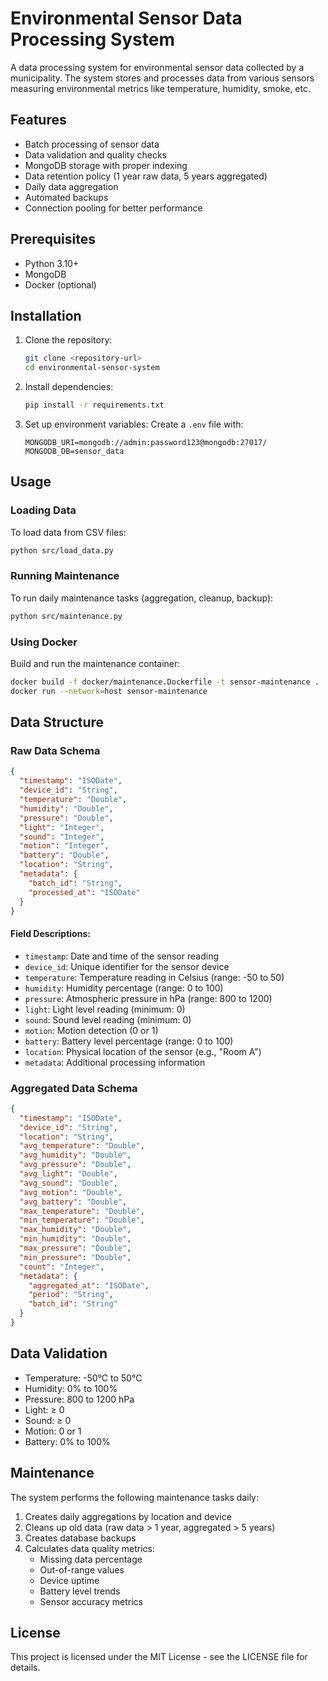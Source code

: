 # Environmental Sensor Data Processing System

A data processing system for environmental sensor data collected by a municipality. The system stores and processes data from various sensors measuring environmental metrics like temperature, humidity, smoke, etc.

## Features

- Batch processing of sensor data
- Data validation and quality checks
- MongoDB storage with proper indexing
- Data retention policy (1 year raw data, 5 years aggregated)
- Daily data aggregation
- Automated backups
- Connection pooling for better performance

## Prerequisites

- Python 3.10+
- MongoDB
- Docker (optional)

## Installation

1. Clone the repository:
   ```bash
   git clone <repository-url>
   cd environmental-sensor-system
   ```

2. Install dependencies:
   ```bash
   pip install -r requirements.txt
   ```

3. Set up environment variables:
   Create a `.env` file with:
   ```
   MONGODB_URI=mongodb://admin:password123@mongodb:27017/
   MONGODB_DB=sensor_data
   ```

## Usage

### Loading Data

To load data from CSV files:
```bash
python src/load_data.py
```

### Running Maintenance

To run daily maintenance tasks (aggregation, cleanup, backup):
```bash
python src/maintenance.py
```

### Using Docker

Build and run the maintenance container:
```bash
docker build -f docker/maintenance.Dockerfile -t sensor-maintenance .
docker run --network=host sensor-maintenance
```

## Data Structure

### Raw Data Schema
```json
{
  "timestamp": "ISODate",
  "device_id": "String",
  "temperature": "Double",
  "humidity": "Double",
  "pressure": "Double",
  "light": "Integer",
  "sound": "Integer",
  "motion": "Integer",
  "battery": "Double",
  "location": "String",
  "metadata": {
    "batch_id": "String",
    "processed_at": "ISODate"
  }
}
```

#### Field Descriptions:
- `timestamp`: Date and time of the sensor reading
- `device_id`: Unique identifier for the sensor device
- `temperature`: Temperature reading in Celsius (range: -50 to 50)
- `humidity`: Humidity percentage (range: 0 to 100)
- `pressure`: Atmospheric pressure in hPa (range: 800 to 1200)
- `light`: Light level reading (minimum: 0)
- `sound`: Sound level reading (minimum: 0)
- `motion`: Motion detection (0 or 1)
- `battery`: Battery level percentage (range: 0 to 100)
- `location`: Physical location of the sensor (e.g., "Room A")
- `metadata`: Additional processing information

### Aggregated Data Schema
```json
{
  "timestamp": "ISODate",
  "device_id": "String",
  "location": "String",
  "avg_temperature": "Double",
  "avg_humidity": "Double",
  "avg_pressure": "Double",
  "avg_light": "Double",
  "avg_sound": "Double",
  "avg_motion": "Double",
  "avg_battery": "Double",
  "max_temperature": "Double",
  "min_temperature": "Double",
  "max_humidity": "Double",
  "min_humidity": "Double",
  "max_pressure": "Double",
  "min_pressure": "Double",
  "count": "Integer",
  "metadata": {
    "aggregated_at": "ISODate",
    "period": "String",
    "batch_id": "String"
  }
}
```

## Data Validation

- Temperature: -50°C to 50°C
- Humidity: 0% to 100%
- Pressure: 800 to 1200 hPa
- Light: ≥ 0
- Sound: ≥ 0
- Motion: 0 or 1
- Battery: 0% to 100%

## Maintenance

The system performs the following maintenance tasks daily:
1. Creates daily aggregations by location and device
2. Cleans up old data (raw data > 1 year, aggregated > 5 years)
3. Creates database backups
4. Calculates data quality metrics:
   - Missing data percentage
   - Out-of-range values
   - Device uptime
   - Battery level trends
   - Sensor accuracy metrics

## License

This project is licensed under the MIT License - see the LICENSE file for details. 
